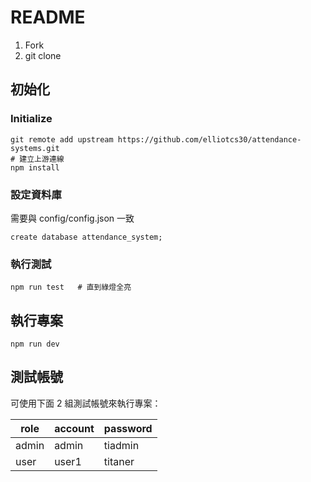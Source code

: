 # README

1. Fork
2. git clone

## 初始化
### Initialize
```
git remote add upstream https://github.com/elliotcs30/attendance-systems.git
# 建立上游連線
npm install
```

### 設定資料庫
需要與 config/config.json 一致

```
create database attendance_system;
```

### 執行測試
```
npm run test   # 直到綠燈全亮
```

## 執行專案
```
npm run dev
```

## 測試帳號

可使用下面 2 組測試帳號來執行專案：

| role  | account | password |
| ----- | ------- | -------- |
| admin | admin   | tiadmin  |
| user  | user1   | titaner  |